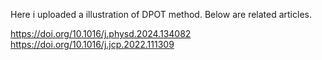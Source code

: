 Here i uploaded a illustration of DPOT method. 
Below are related articles.

https://doi.org/10.1016/j.physd.2024.134082
https://doi.org/10.1016/j.jcp.2022.111309
